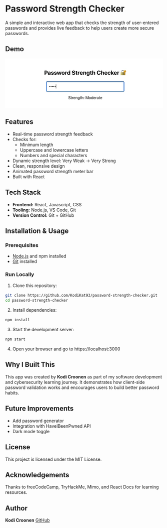 # Password Strength Checker

A simple and interactive web app that checks the strength of user-entered passwords and provides live feedback to help users create more secure passwords.

## Demo

![App Demo](./password-checker-demo.gif)

## Features
- Real-time password strength feedback
- Checks for:
    - Minimum length
    - Uppercase and lowercase letters
    - Numbers and special characters
- Dynamic strength level: Very Weak → Very Strong
- Clean, responsive design
- Animated password strength meter bar
- Built with React

## Tech Stack
- **Frontend:** React, Javascript, CSS
- **Tooling:** Node.js, VS Code, Git
- **Version Control:** Git + GitHub

## Installation & Usage

### Prerequisites
- [Node.js](https://nodejs.org/) and npm installed
- [Git](https://git-scm.com/) installed

### Run Locally

1. Clone this repository:
```bash
git clone https://github.com/KodiKat93/password-strength-checker.git
cd password-strength-checker
```

2. Install dependencies:
```bash
npm install
```

3. Start the development server:
```bash
npm start
```

4. Open your browser and go to https://localhost:3000

## Why I Built This
This app was created by **Kodi Croonen** as part of my software development and cybersecurity learning journey. It demonstrates how client-side password validation works and encourages users to build better password habits.

## Future Improvements
- Add password generator
- Integration with HaveIBeenPwned API
- Dark mode toggle

## License
This project is licensed under the MIT License.

## Acknowledgements
Thanks to freeCodeCamp, TryHackMe, Mimo, and React Docs for learning resources.

## Author
**Kodi Croonen**
[GitHub](https://github.com/KodiKat93)